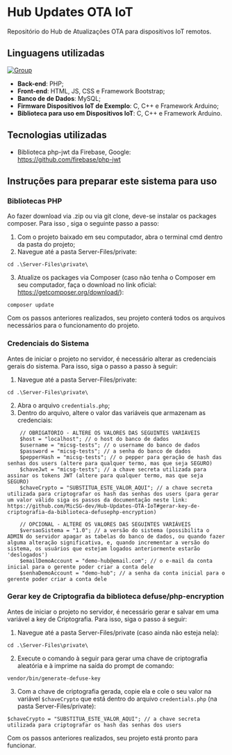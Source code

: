 # Hub Updates OTA IoT
Repositório do Hub de Atualizações OTA para dispositivos IoT remotos.

## Linguagens utilizadas
[![Group](https://github.com/MicSG-dev/Hub-Updates-OTA-IoT/assets/71986598/a4635ce8-a536-4ce2-9e28-bf992052c0c2)](#)

- **Back-end**: PHP;
- **Front-end**: HTML, JS, CSS e Framework Bootstrap;
- **Banco de de Dados**: MySQL;
- **Firmware Dispositivos IoT de Exemplo**: C, C++ e Framework Arduino;
- **Biblioteca para uso em Dispositivos IoT**: C, C++ e Framework Arduino.

## Tecnologias utilizadas

- Biblioteca php-jwt da Firebase, Google: https://github.com/firebase/php-jwt

## Instruções para preparar este sistema para uso
### Bibliotecas PHP
Ao fazer download via .zip ou via git clone, deve-se instalar os packages composer. Para isso , siga o seguinte passo a passo:
1. Com o projeto baixado em seu computador, abra o terminal cmd dentro da pasta do projeto;
2. Navegue até a pasta Server-Files/private:
```
cd .\Server-Files\private\
```
3. Atualize os packages via Composer (caso não tenha o Composer em seu computador, faça o download no link oficial: https://getcomposer.org/download/):
```
composer update
```
Com os passos anteriores realizados, seu projeto conterá todos os arquivos necessários para o funcionamento do projeto.
### Credenciais do Sistema
Antes de iniciar o projeto no servidor, é necessário alterar as credenciais gerais do sistema. Para isso, siga o passo a passo à seguir:
1. Navegue até a pasta Server-Files/private:
```
cd .\Server-Files\private\
```
2. Abra o arquivo `credentials.php`;
3. Dentro do arquivo, altere o valor das variáveis que armazenam as credenciais:
```
    // OBRIGATÓRIO - ALTERE OS VALORES DAS SEGUINTES VARIÁVEIS
    $host = "localhost"; // o host do banco de dados
    $username = "micsg-tests"; // o username do banco de dados
    $password = "micsg-tests"; // a senha do banco de dados
    $pepperHash = "micsg-tests"; // o pepper para geração de hash das senhas dos users (altere para qualquer termo, mas que seja SEGURO)
    $chaveJwt = "micsg-tests"; // a chave secreta utilizada para assinar os tokens JWT (altere para qualquer termo, mas que seja SEGURO)
    $chaveCrypto = "SUBSTITUA_ESTE_VALOR_AQUI"; // a chave secreta utilizada para criptografar os hash das senhas dos users (para gerar um valor válido siga os passos da documentação neste link: https://github.com/MicSG-dev/Hub-Updates-OTA-IoT#gerar-key-de-criptografia-da-biblioteca-defusephp-encryption)
    
    // OPCIONAL - ALTERE OS VALORES DAS SEGUINTES VARIÁVEIS
    $versaoSistema = "1.0"; // a versão do sistema (possibilita o ADMIN do servidor apagar as tabelas do banco de dados, ou quando fazer alguma alteração significativa, e, quando incrementar a versão do sistema, os usuários que estejam logados anteriormente estarão 'deslogados')
    $emailDemoAccount = "demo-hub@email.com"; // o e-mail da conta inicial para o gerente poder criar a conta dele
    $senhaDemoAccount = "demo-hub"; // a senha da conta inicial para o gerente poder criar a conta dele
```
### Gerar key de Criptografia da biblioteca defuse/php-encryption
Antes de iniciar o projeto no servidor, é necessário gerar e salvar em uma variável a key de Criptografia. Para isso, siga o passo á seguir:
1. Navegue até a pasta Server-Files/private (caso ainda não esteja nela):
```
cd .\Server-Files\private\
```
2. Execute o comando à seguir para gerar uma chave de criptografia aleatória e à imprime na saída do prompt de comando:
```
vendor/bin/generate-defuse-key
```
3. Com a chave de criptografia gerada, copie ela e cole o seu valor na variável `$chaveCrypto` que está dentro do arquivo `credentials.php` (na pasta Server-Files/private):
```
$chaveCrypto = "SUBSTITUA_ESTE_VALOR_AQUI"; // a chave secreta utilizada para criptografar os hash das senhas dos users
```

Com os passos anteriores realizados, seu projeto está pronto para funcionar.